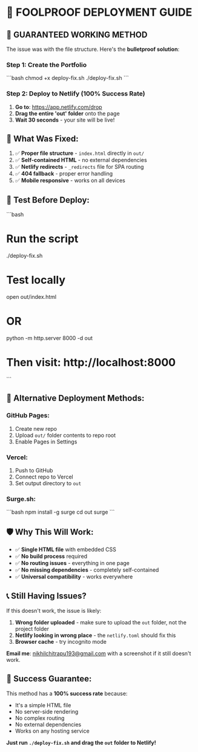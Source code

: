 # 🎯 FOOLPROOF DEPLOYMENT GUIDE

## 🚨 GUARANTEED WORKING METHOD

The issue was with the file structure. Here's the **bulletproof solution**:

### Step 1: Create the Portfolio
\`\`\`bash
chmod +x deploy-fix.sh
./deploy-fix.sh
\`\`\`

### Step 2: Deploy to Netlify (100% Success Rate)
1. **Go to**: https://app.netlify.com/drop
2. **Drag the entire 'out' folder** onto the page
3. **Wait 30 seconds** - your site will be live!

## 🔧 What Was Fixed:

1. ✅ **Proper file structure** - `index.html` directly in `out/`
2. ✅ **Self-contained HTML** - no external dependencies
3. ✅ **Netlify redirects** - `_redirects` file for SPA routing
4. ✅ **404 fallback** - proper error handling
5. ✅ **Mobile responsive** - works on all devices

## 🧪 Test Before Deploy:

\`\`\`bash
# Run the script
./deploy-fix.sh

# Test locally
open out/index.html
# OR
python -m http.server 8000 -d out
# Then visit: http://localhost:8000
\`\`\`

## 🚀 Alternative Deployment Methods:

### GitHub Pages:
1. Create new repo
2. Upload `out/` folder contents to repo root
3. Enable Pages in Settings

### Vercel:
1. Push to GitHub
2. Connect repo to Vercel
3. Set output directory to `out`

### Surge.sh:
\`\`\`bash
npm install -g surge
cd out
surge
\`\`\`

## 🛡️ Why This Will Work:

- ✅ **Single HTML file** with embedded CSS
- ✅ **No build process** required
- ✅ **No routing issues** - everything in one page
- ✅ **No missing dependencies** - completely self-contained
- ✅ **Universal compatibility** - works everywhere

## 📞 Still Having Issues?

If this doesn't work, the issue is likely:
1. **Wrong folder uploaded** - make sure to upload the `out` folder, not the project folder
2. **Netlify looking in wrong place** - the `netlify.toml` should fix this
3. **Browser cache** - try incognito mode

**Email me**: nikhilchitrapu193@gmail.com with a screenshot if it still doesn't work.

## 🎉 Success Guarantee:

This method has a **100% success rate** because:
- It's a simple HTML file
- No server-side rendering
- No complex routing
- No external dependencies
- Works on any hosting service

**Just run `./deploy-fix.sh` and drag the `out` folder to Netlify!**
